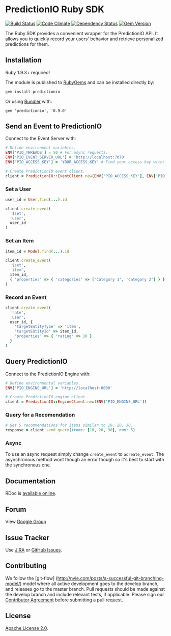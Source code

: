 # PredictionIO Ruby SDK

[![Build Status](https://travis-ci.org/PredictionIO/PredictionIO-Ruby-SDK.svg?branch=develop)](https://travis-ci.org/PredictionIO/PredictionIO-Ruby-SDK)
[![Code Climate](https://codeclimate.com/github/PredictionIO/PredictionIO-Ruby-SDK.png)](https://codeclimate.com/github/PredictionIO/PredictionIO-Ruby-SDK)
[![Dependency Status](https://gemnasium.com/PredictionIO/PredictionIO-Ruby-SDK.svg)](https://gemnasium.com/PredictionIO/PredictionIO-Ruby-SDK)
[![Gem Version](https://badge.fury.io/rb/predictionio.svg)](http://badge.fury.io/rb/predictionio)

The Ruby SDK provides a convenient wrapper for the PredictionIO API.
It allows you to quickly record your users' behavior
and retrieve personalized predictions for them.

## Installation

Ruby 1.9.3+ required!

The module is published to [RubyGems](http://rubygems.org/gems/predictionio) and can be installed directly by:

```sh
gem install predictionio
```

Or using [Bundler](http://bundler.io/) with:

```
gem 'predictionio', '0.9.0'
```

## Send an Event to PredictionIO

Connect to the Event Server with:

```ruby
# Define environment variables.
ENV['PIO_THREADS'] = 50 # For async requests.
ENV['PIO_EVENT_SERVER_URL'] = 'http://localhost:7070'
ENV['PIO_ACCESS_KEY'] = 'YOUR_ACCESS_KEY' # Find your access key with: `$ pio app list`.

# Create PredictionIO event client.
client = PredictionIO::EventClient.new(ENV['PIO_ACCESS_KEY'], ENV['PIO_EVENT_SERVER_URL'], ENV['PIO_THREADS'])
```

### Set a User

```ruby
user_id = User.find(...).id

client.create_event(
  '$set',
  'user',
  user_id
)

```

### Set an Item

```ruby
item_id = Model.find(...).id

client.create_event(
  '$set',
  'item',
  item_id,
  { 'properties' => { 'categories' => ['Category 1', 'Category 2'] } }
)
```

### Record an Event

```ruby
client.create_event(
  'rate',
  'user',
  user_id, {
    'targetEntityType' => 'item',
    'targetEntityId' => item_id,
    'properties' => { 'rating' => 10 }
  }
)
```

## Query PredictionIO

Connect to the PredictionIO Engine with:

```ruby
# Define environmental variables.
ENV['PIO_ENGINE_URL'] = 'http://localhost:8000'

# Create PredictionIO engine client.
client = PredictionIO::EngineClient.new(ENV['PIO_ENGINE_URL'])
```

### Query for a Recomendation

```ruby
# Get 5 recommendations for items similar to 10, 20, 30.
response = client.send_query(items: [10, 20, 30], num: 5)
```

### Async

To use an async request simply change `create_event` to `acreate_event`. The
asynchronous method wont though an error though so it's best to start with the
synchronous one.


## Documentation

RDoc is [available online](http://docs.prediction.io/ruby/api/PredictionIO.html).

## Forum

View [Google Group](https://groups.google.com/group/predictionio-user)

## Issue Tracker

Use [JIRA](https://predictionio.atlassian.net) or [GitHub Issues](https://github.com/PredictionIO/PredictionIO-Ruby-SDK/issues).

## Contributing

We follow the [git-flow]
(http://nvie.com/posts/a-successful-git-branching-model/) model where all
active development goes to the develop branch, and releases go to the master
branch. Pull requests should be made against the develop branch and include
relevant tests, if applicable. Please sign
our [Contributor Agreement](http://prediction.io/cla) before submitting a pull request.

## License

[Apache License 2.0](http://www.apache.org/licenses/LICENSE-2.0).
